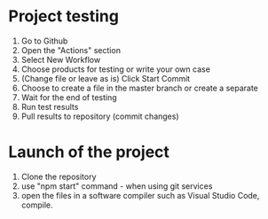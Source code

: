 # Project testing

1. Go to Github
2. Open the "Actions" section
3. Select New Workflow
4. Choose products for testing or write your own case
5. (Change file or leave as is) Click Start Commit
6. Choose to create a file in the master branch or create a separate
7. Wait for the end of testing
8. Run test results
9. Pull results to repository (commit changes)

# Launch of the project

1. Clone the repository
2. use "npm start" command - when using git services
3. open the files in a software compiler such as Visual Studio Code, compile.
